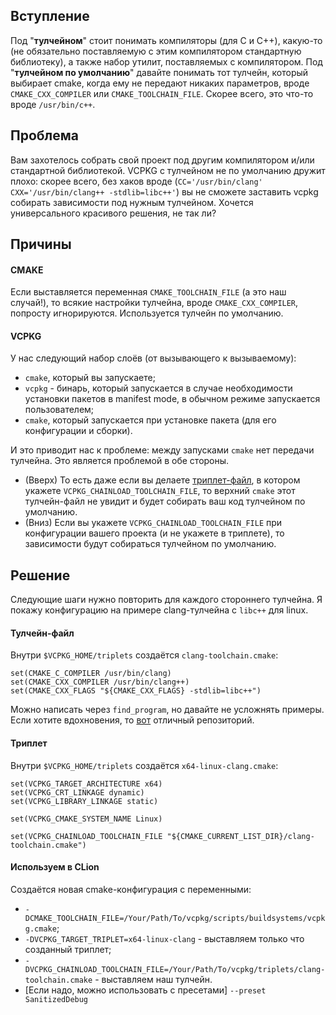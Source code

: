 ## Вступление

Под "**тулчейном**" стоит понимать компиляторы (для C и C++), какую-то (не обязательно поставляемую с этим компилятором стандартную библиотеку), а также набор 
утилит, поставляемых с компилятором. 
Под "**тулчейном по умолчанию**" давайте понимать тот тулчейн, который выбирает cmake, когда ему не передают никаких параметров, вроде `CMAKE_CXX_COMPILER` 
или `CMAKE_TOOLCHAIN_FILE`. Скорее всего, это что-то вроде `/usr/bin/c++`.

## Проблема

Вам захотелось собрать свой проект под другим компилятором и/или стандартной библиотекой. VCPKG с тулчейном не по умолчанию дружит плохо: скорее всего, 
 без хаков вроде (`CC='/usr/bin/clang' CXX='/usr/bin/clang++ -stdlib=libc++'`) вы не сможете заставить vcpkg собирать зависимости под нужным тулчейном. 
 Хочется универсального красивого решения, не так ли?
 
## Причины 

#### CMAKE

Если выставляется переменная `CMAKE_TOOLCHAIN_FILE` (а это наш случай!), то всякие настройки тулчейна, вроде `CMAKE_CXX_COMPILER`, попросту игнорируются. 
Используется тулчейн по умолчанию.

#### VCPKG

У нас следующий набор слоёв (от вызывающего к вызываемому):
- `cmake`, который вы запускаете;
- `vcpkg` - бинарь, который запускается в случае необходимости установки пакетов в manifest mode, в обычном режиме запускается пользователем;
- `cmake`, который запускается при установке пакета (для его конфигурации и сборки).

И это приводит нас к проблеме: между запусками `cmake` нет передачи тулчейна. Это является проблемой в обе стороны. 
- (Вверх) То есть даже если вы делаете [триплет-файл](https://vcpkg.readthedocs.io/en/latest/users/triplets/), в котором укажете 
`VCPKG_CHAINLOAD_TOOLCHAIN_FILE`, то верхний `cmake` этот тулчейн-файл не увидит и будет собирать ваш код тулчейном по умолчанию.
- (Вниз) Если вы укажете `VCPKG_CHAINLOAD_TOOLCHAIN_FILE` при конфигурации вашего проекта (и не укажете в триплете), то зависимости будут 
собираться тулчейном по умолчанию.

## Решение

Следующие шаги нужно повторить для каждого стороннего тулчейна. Я покажу конфигурацию на примере clang-тулчейна с `libc++` для linux.

#### Тулчейн-файл
Внутри `$VCPKG_HOME/triplets` создаётся `clang-toolchain.cmake`:
```
set(CMAKE_C_COMPILER /usr/bin/clang)
set(CMAKE_CXX_COMPILER /usr/bin/clang++)
set(CMAKE_CXX_FLAGS "${CMAKE_CXX_FLAGS} -stdlib=libc++")
```
Можно написать через `find_program`, но давайте не усложнять примеры. Если хотите вдохновения, то [вот](https://github.com/Neumann-A/my-vcpkg-triplets/blob/master/x64-windows-llvm.toolchain-no-lto.cmake)
отличный репозиторий.

#### Триплет
Внутри `$VCPKG_HOME/triplets` создаётся `x64-linux-clang.cmake`:
```
set(VCPKG_TARGET_ARCHITECTURE x64)
set(VCPKG_CRT_LINKAGE dynamic)
set(VCPKG_LIBRARY_LINKAGE static)

set(VCPKG_CMAKE_SYSTEM_NAME Linux)

set(VCPKG_CHAINLOAD_TOOLCHAIN_FILE "${CMAKE_CURRENT_LIST_DIR}/clang-toolchain.cmake")
```

#### Используем в CLion

Создаётся новая cmake-конфигурация с переменными:
* `-DCMAKE_TOOLCHAIN_FILE=/Your/Path/To/vcpkg/scripts/buildsystems/vcpkg.cmake`;
* `-DVCPKG_TARGET_TRIPLET=x64-linux-clang` - выставляем только что созданный триплет;
* `-DVCPKG_CHAINLOAD_TOOLCHAIN_FILE=/Your/Path/To/vcpkg/triplets/clang-toolchain.cmake` - выставляем наш тулчейн.
* [Если надо, можно использовать с пресетами] `--preset SanitizedDebug` 
